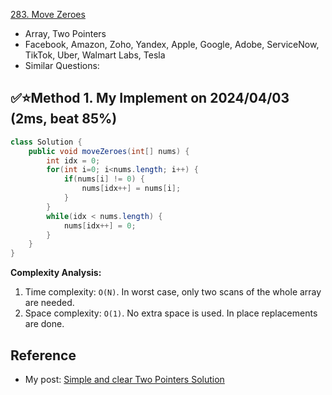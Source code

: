 [283. Move Zeroes](https://leetcode.com/problems/move-zeroes/description/)

* Array, Two Pointers
* Facebook, Amazon, Zoho, Yandex, Apple, Google, Adobe, ServiceNow, TikTok, Uber, Walmart Labs, Tesla
* Similar Questions:


## ✅⭐Method 1. My Implement on 2024/04/03 (2ms, beat 85%)
```java
class Solution {
    public void moveZeroes(int[] nums) {
        int idx = 0;
        for(int i=0; i<nums.length; i++) {
            if(nums[i] != 0) {
                nums[idx++] = nums[i];
            }
        }
        while(idx < nums.length) {
            nums[idx++] = 0;
        }
    }
}
```
**Complexity Analysis:**
1. Time complexity: `O(N)`. In worst case, only two scans of the whole array are needed.
2. Space complexity: `O(1)`. No extra space is used. In place replacements are done.


## Reference
* My post: [Simple and clear Two Pointers Solution](https://leetcode.com/problems/move-zeroes/solutions/4969679/simple-and-clear-two-pointers-solution/)